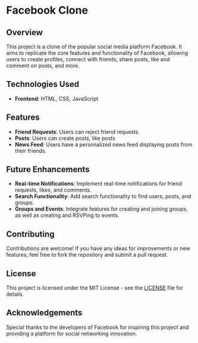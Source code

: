 # Facebook Clone

## Overview

This project is a clone of the popular social media platform Facebook. It aims to replicate the core features and functionality of Facebook, allowing users to create profiles, connect with friends, share posts, like and comment on posts, and more.

## Technologies Used

- **Frontend**: HTML, CSS, JavaScript



## Features

- **Friend Requests**: Users can reject friend requests.
- **Posts**: Users can create posts, like posts
- **News Feed**: Users have a personalized news feed displaying posts from their friends.

## Future Enhancements

- **Real-time Notifications**: Implement real-time notifications for friend requests, likes, and comments.
- **Search Functionality**: Add search functionality to find users, posts, and groups.
- **Groups and Events**: Integrate features for creating and joining groups, as well as creating and RSVPing to events.

## Contributing

Contributions are welcome! If you have any ideas for improvements or new features, feel free to fork the repository and submit a pull request.

## License

This project is licensed under the MIT License - see the [LICENSE](./LICENSE) file for details.

## Acknowledgements

Special thanks to the developers of Facebook for inspiring this project and providing a platform for social networking innovation.
